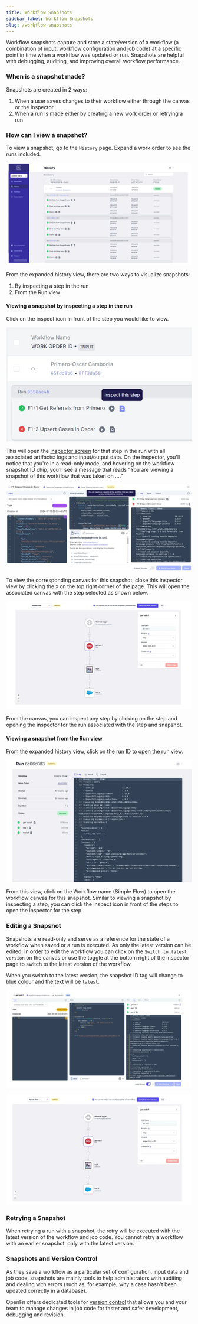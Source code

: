 ```yaml
---
title: Workflow Snapshots
sidebar_label: Workflow Snapshots
slug: /workflow-snapshots
---
```


Workflow snapshots capture and store a state/version of a workflow (a combination of input, workflow configuration and job code) at a specific point in time when a workflow was updated or run. Snapshots are helpful with debugging, auditing, and improving overall workflow performance.

### When is a snapshot made?
Snapshots are created in 2 ways:
1. When a user saves changes to their workflow either through the canvas or the Inspector
2. When a run is made either by creating a new work order or retrying a run

### How can I view a snapshot?
To view a snapshot, go to the `History` page. Expand a work order to see the runs included. 

![Snapshot1](/img/snapshots1.webp)

From the expanded history view, there are two ways to visualize snapshots: 
1. By inspecting a step in the run
2. From the Run view

#### Viewing a snapshot by inspecting a step in the run

Click on the inspect icon in front of the step you would like to view. 

![Inspect](/img/inspect.webp)

This will open the [inspector screen](../build/steps/step-editor.md) for that step in the run with all associated artifacts: logs and input/output data. On the inspector, you'll notice that you're in a read-only mode, and hovering on the workflow snapshot ID chip, you’ll see a message that reads “You are viewing a snapshot of this workflow that was taken on ….”

![Snapshot2](/img/snapshots2.webp)

To view the corresponding canvas for this snapshot, close this inspector view by clicking the `X` on the top right corner of the page. This will open the associated canvas with the step selected as shown below. 
 
![Snapshot3](/img/snapshots3.webp)

From the canvas, you can inspect any step by clicking on the step and opening the inspector for the run associated with the step and snapshot. 

#### Viewing a snapshot from the Run view
From the expanded history view, click on the run ID to open the run view. 

![Snapshot4](/img/snapshots4.webp)

From this view, click on the Workflow name (Simple Flow) to open the workflow canvas for this snapshot.
Similar to viewing a snapshot by inspecting a step, you can click the inspect icon in front of the steps to open the inspector for the step. 

### Editing a Snapshot
Snapshots are read-only and serve as a reference for the state of a workflow when saved or a run is executed. As only the latest version can be edited, in order to edit the workflow you can click on the `Switch to latest version` on the canvas or use the toggle at the bottom right of the inspector page to switch to the latest version of the workflow.

When you switch to the latest version, the snapshot ID tag will change to blue colour and the text will be `latest`. 

![Snapshot5](/img/snapshots5.webp)

![Snapshot6](/img/snapshots6.webp)

### Retrying a Snapshot
When retrying a run with a snapshot, the retry will be executed with the latest version of the workflow and job code. You cannot retry a workflow with an earlier snapshot, only with the latest version.

### Snapshots and Version Control

As they save a workflow as a particular set of configuration, input data and job code, snapshots are mainly tools to help administrators with auditing and dealing with errors (such as, for example, why a case hasn't been updated correctly in a database). 

OpenFn offers dedicated tools for [version control](../manage-projects/link-to-gh.md) that allows you and your team to manage changes in job code for faster and safer development, debugging and revision.